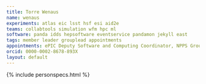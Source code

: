 ```yaml
---
title: Torre Wenaus
name: wenaus
experiments: atlas eic lsst hsf esi aid2e
teams: collabtools simulation wfm hpc ml
software: panda idds hepsoftware eventservice pandamon jekyll east
tags: member leader grouplead appointments
appointments: ePIC Deputy Software and Computing Coordinator, NPPS Group Leader
orcid: 0000-0002-8678-893X
layout: default
---
```


{% include personspecs.html %}


